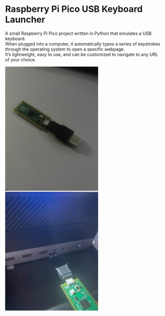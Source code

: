 # Raspberry Pi Pico USB Keyboard Launcher

A small Raspberry Pi Pico project written in Python that emulates a USB keyboard.  
When plugged into a computer, it automatically types a series of keystrokes through the operating system to open a specific webpage.  
It’s lightweight, easy to use, and can be customized to navigate to any URL of your choice.

<p>
  <img src="images/img1.png" width="300" />
  <img src="images/img2.png" width="300" />
</p>
</p>